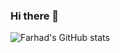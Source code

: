 ### Hi there 👋

<!--
**FarhadAliev/FarhadAliev** is a ✨ _special_ ✨ repository because its `README.md` (this file) appears on your GitHub profile.

Here are some ideas to get you started:

- 🔭 I’m currently working on ...
- 🌱 I’m currently learning ...
- 👯 I’m looking to collaborate on ...
- 🤔 I’m looking for help with ...
- 💬 Ask me about ...
- 📫 How to reach me: ...
- 😄 Pronouns: ...
- ⚡ Fun fact: ...
-->

![Farhad's GitHub stats](https://github-readme-stats.vercel.app/api?username=FarhadAliev&theme=merko&show_icons=true)
